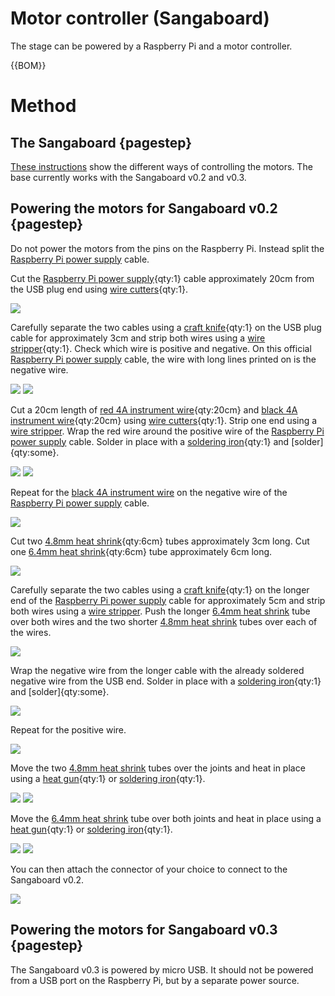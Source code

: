 # Motor controller (Sangaboard)

The stage can be powered by a Raspberry Pi and a motor controller.

{{BOM}}

[Raspberry Pi power supply]: ../components/raspi_power.md "{cat:part}"
[red 4A instrument wire]: ../components/4A_instrument_wire.md#red "{cat:part}"
[black 4A instrument wire]: ../components/4A_instrument_wire.md#black "{cat:part}"
[4.8mm heat shrink]: ../components/4_8mm_heat_shrink.md "{cat:part}"
[6.4mm heat shrink]: ../components/6_4mm_heat_shrink.md "{cat:part}"
[soldering iron]: "{cat:tool}"
[wire stripper]: "{cat:tool}"
[craft knife]: "{cat:tool}"
[heat gun]: "{cat:tool}"
[wire cutters]: "{cat:tool}"

# Method

## The Sangaboard {pagestep}

[These instructions](https://build.openflexure.org/openflexure-microscope/latest/docs/#/6_motor_controllers) show the different ways of controlling the motors. The base currently works with the Sangaboard v0.2 and v0.3.

## Powering the motors for Sangaboard v0.2 {pagestep}

Do not power the motors from the pins on the Raspberry Pi.  Instead split the [Raspberry Pi power supply] cable.  

Cut the [Raspberry Pi power supply]{qty:1} cable approximately 20cm from the USB plug end using [wire cutters]{qty:1}.

![](../images/motor_controller/cut_power.jpg)

Carefully separate the two cables using a [craft knife]{qty:1} on the USB plug cable for approximately 3cm and strip both wires using a [wire stripper]{qty:1}. Check which wire is positive and negative.  On this official [Raspberry Pi power supply] cable, the wire with long lines printed on is the negative wire.

![](../images/motor_controller/separate_wires.jpg)
![](../images/motor_controller/USB_strip.jpg)

Cut a 20cm length of [red 4A instrument wire]{qty:20cm} and [black 4A instrument wire]{qty:20cm} using [wire cutters]{qty:1}. Strip one end using a [wire stripper]. Wrap the red wire around the positive wire of the [Raspberry Pi power supply] cable. Solder in place with a [soldering iron]{qty:1} and [solder]{qty:some}.

![](../images/motor_controller/wrap_positive_usb.jpg)
![](../images/motor_controller/solder_positive_usb.jpg)

Repeat for the [black 4A instrument wire] on the negative wire of the [Raspberry Pi power supply] cable.

![](../images/motor_controller/USB_both_solder.jpg)

Cut two [4.8mm heat shrink]{qty:6cm} tubes approximately 3cm long.  Cut one [6.4mm heat shrink]{qty:6cm} tube approximately 6cm long.

![](../images/motor_controller/cut_heat_shrink.jpg)

Carefully separate the two cables using a [craft knife]{qty:1} on the longer end of the [Raspberry Pi power supply] cable for approximately 5cm and strip both wires using a [wire stripper]. Push the longer [6.4mm heat shrink] tube over both wires and the two shorter [4.8mm heat shrink] tubes over each of the wires.

![](../images/motor_controller/USB_wire_with_heatshrink.jpg)

Wrap the negative wire from the longer cable with the already soldered negative wire from the USB end.  Solder in place with a [soldering iron]{qty:1} and [solder]{qty:some}.

![](../images/motor_controller/solder_third.jpg)

Repeat for the positive wire.

![](../images/motor_controller/solder_third_repeat.jpg)

Move the two [4.8mm heat shrink] tubes over the joints and heat in place using a [heat gun]{qty:1} or [soldering iron]{qty:1}.

![](../images/motor_controller/heatshrink_in_place.jpg)
![](../images/motor_controller/heatshrink_shrunk.jpg)

Move the [6.4mm heat shrink] tube over both joints and heat in place using a [heat gun]{qty:1} or [soldering iron]{qty:1}.

![](../images/motor_controller/large_heatshrink_in_place.jpg)
![](../images/motor_controller/large_heatshrink_shrunk.jpg)

You can then attach the connector of your choice to connect to the Sangaboard v0.2.

![](../images/motor_controller/connector.jpg)

## Powering the motors for Sangaboard v0.3 {pagestep}

The Sangaboard v0.3 is powered by micro USB.  It should not be powered from a USB port on the Raspberry Pi, but by a separate power source.